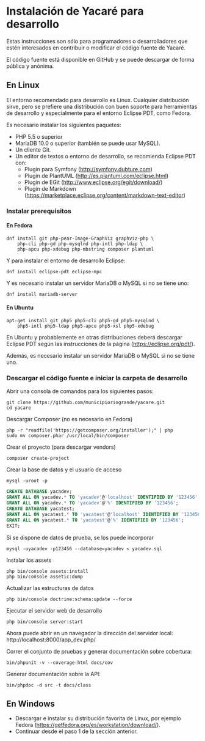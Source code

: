 # Instalación de Yacaré para desarrollo

Estas instrucciones son sólo para programadores o desarrolladores que estén interesados
en contribuir o modificar el código fuente de Yacaré.

El código fuente está disponible en GitHub y se puede descargar de forma pública y anónima. 

## En Linux

El entorno recomendado para desarrollo es Linux. Cualquier distribución sirve, pero se
prefiere una distribución con buen soporte para herramientas de desarrollo y especialmente
para el entorno Eclipse PDT, como Fedora.

Es necesario instalar los siguientes paquetes:

* PHP 5.5 o superior
* MariaDB 10.0 o superior (también se puede usar MySQL).
* Un cliente Git.
* Un editor de textos o entorno de desarrollo, se recomienda Eclipse PDT con:
	* Plugin para Symfony (http://symfony.dubture.com)
	* Plugin de PlantUML (http://es.plantuml.com/eclipse.html)
	* Plugin de EGit (http://www.eclipse.org/egit/download/)
	* Plugin de Markdown (https://marketplace.eclipse.org/content/markdown-text-editor)

### Instalar prerequisitos

#### En Fedora

```shell
dnf install git php-pear-Image-GraphViz graphviz-php \
	php-cli php-gd php-mysqlnd php-intl php-ldap \
	php-apcu php-xdebug php-mbstring composer plantuml
```

Y para instalar el entorno de desarrollo Eclipse:

```shell
dnf install eclipse-pdt eclipse-mpc
```

Y es necesario instalar un servidor MariaDB o MySQL si no se tiene uno:

```shell
dnf install mariadb-server
```

#### En Ubuntu

```shell
apt-get install git php5 php5-cli php5-gd php5-mysqlnd \
	php5-intl php5-ldap php5-apcu php5-xsl php5-xdebug
```

En Ubuntu y probablemente en otras distribuciones deberá descargar Eclipse PDT
según las instrucciones de la página (https://eclipse.org/pdt/).      

Además, es necesario instalar un servidor MariaDB o MySQL si no se tiene uno.

### Descargar el código fuente e iniciar la carpeta de desarrollo

Abrir una consola de comandos para los siguientes pasos:

```shell
git clone https://github.com/municipioriogrande/yacare.git
cd yacare
```

Descargar Composer (no es necesario en Fedora)

```shell
php -r "readfile('https://getcomposer.org/installer');" | php
sudo mv composer.phar /usr/local/bin/composer
```

Crear el proyecto (para descargar vendors)

```shell
composer create-project
```

Crear la base de datos y el usuario de acceso

```shell
mysql -uroot -p
```
```sql
CREATE DATABASE yacadev;
GRANT ALL ON yacadev.* TO 'yacadev'@'localhost' IDENTIFIED BY '123456';
GRANT ALL ON yacadev.* TO 'yacadev'@'%' IDENTIFIED BY '123456';
CREATE DATABASE yacatest;
GRANT ALL ON yacatest.* TO 'yacatest'@'localhost' IDENTIFIED BY '123456';
GRANT ALL ON yacatest.* TO 'yacatest'@'%' IDENTIFIED BY '123456';
EXIT;
```

Si se dispone de datos de prueba, se los puede incorporar

```shell
mysql -uyacadev -p123456 --database=yacadev < yacadev.sql
```

Instalar los assets

```shell
php bin/console assets:install
php bin/console assetic:dump
```

Actualizar las estructuras de datos

```shell
php bin/console doctrine:schema:update --force
```

Ejecutar el servidor web de desarrollo

```shell
php bin/console server:start
```

Ahora puede abrir en un navegador la dirección del servidor local: http://localhost:8000/app_dev.php/ 

Correr el conjunto de pruebas y generar documentación sobre cobertura:

```shell
bin/phpunit -v --coverage-html docs/cov
```

Generar documentación sobre la API:

```shell
bin/phpdoc -d src -t docs/class
```

## En Windows

* Descargar e instalar su distribución favorita de Linux, por ejemplo Fedora (https://getfedora.org/es/workstation/download/).
* Continuar desde el paso 1 de la sección anterior.
